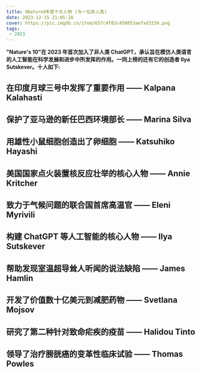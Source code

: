 ```yaml
---
title: 《Nature》年度十大人物 (与一位非人类)
date: 2023-12-15 21:05:28
cover: https://pic.imgdb.cn/item/657c4f82c458853aefad3156.png
tags:
 - 2023
---
```


**"Nature's 10"在 2023 年首次加入了非人类 ChatGPT，承认旨在模仿人类语言的人工智能在科学发展和进步中所发挥的作用。一同上榜的还有它的创造者 Ilya Sutskever。十人如下:** 

## 在印度月球三号中发挥了重要作用 —— Kalpana Kalahasti ##


## 保护了亚马逊的新任巴西环境部长 —— Marina Silva ##

## 用雄性小鼠细胞创造出了卵细胞 —— Katsuhiko Hayashi ## 

## 美国国家点火装置核反应壮举的核心人物 —— Annie Kritcher ##

## 致力于气候问题的联合国首席高温官 —— Eleni Myrivili ##

## 构建 ChatGPT 等人工智能的核心人物 —— Ilya Sutskever ##

## 帮助发现室温超导耸人听闻的说法缺陷 —— James Hamlin ##

## 开发了价值数十亿美元到减肥药物 —— Svetlana Mojsov ##

## 研究了第二种针对致命疟疾的疫苗 —— Halidou Tinto ##

## 领导了治疗膀胱癌的变革性临床试验 —— Thomas Powles
 ##
